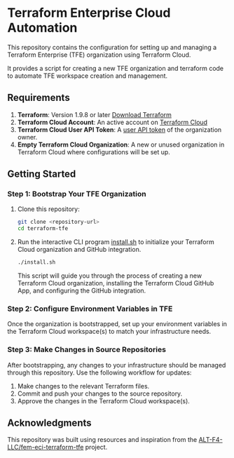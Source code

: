 # Terraform Enterprise Cloud Automation

This repository contains the configuration for setting up and managing a Terraform Enterprise (TFE) organization using Terraform Cloud.

It provides a script for creating a new TFE organization and terraform code to automate TFE workspace creation and management.

## Requirements

1. **Terraform**: Version 1.9.8 or later [Download Terraform](https://developer.hashicorp.com/terraform/install)
2. **Terraform Cloud Account**: An active account on [Terraform Cloud](https://app.terraform.io/session)
3. **Terraform Cloud User API Token**: A [user API token](https://app.terraform.io/app/settings/tokens) of the organization owner.
4. **Empty Terraform Cloud Organization**: A new or unused organization in Terraform Cloud where configurations will be set up.

## Getting Started

### Step 1: Bootstrap Your TFE Organization

1. Clone this repository:
   ```bash
   git clone <repository-url>
   cd terraform-tfe
   ```

2. Run the interactive CLI program [install.sh](./install.sh) to initialize your Terraform Cloud organization and GitHub integration.
   ```bash
   ./install.sh
   ```
   This script will guide you through the process of creating a new Terraform Cloud organization, installing the Terraform Cloud GitHub App, and configuring the GitHub integration.

### Step 2: Configure Environment Variables in TFE

Once the organization is bootstrapped, set up your environment variables in the Terraform Cloud workspace(s) to match your infrastructure needs.

### Step 3: Make Changes in Source Repositories

After bootstrapping, any changes to your infrastructure should be managed through this repository. Use the following workflow for updates:

1. Make changes to the relevant Terraform files.
2. Commit and push your changes to the source repository.
3. Approve the changes in the Terraform Cloud workspace(s).

## Acknowledgments

This repository was built using resources and inspiration from the [ALT-F4-LLC/fem-eci-terraform-tfe](https://github.com/ALT-F4-LLC/fem-eci-terraform-tfe.git) project. 
